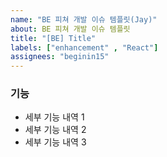 ```yaml
---
name: "BE 피쳐 개발 이슈 템플릿(Jay)"
about: BE 피쳐 개발 이슈 템플릿
title: "[BE] Title"
labels: ["enhancement" , "React"]
assignees: "beginin15"
---
```


### 기능

- 세부 기능 내역 1
- 세부 기능 내역 2
- 세부 기능 내역 3
